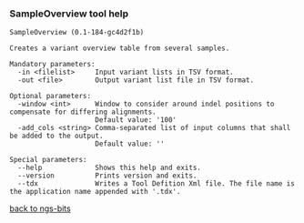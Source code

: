 ### SampleOverview tool help
	SampleOverview (0.1-184-gc4d2f1b)
	
	Creates a variant overview table from several samples.
	
	Mandatory parameters:
	  -in <filelist>     Input variant lists in TSV format.
	  -out <file>        Output variant list file in TSV format.
	
	Optional parameters:
	  -window <int>      Window to consider around indel positions to compensate for differing alignments.
	                     Default value: '100'
	  -add_cols <string> Comma-separated list of input columns that shall be added to the output.
	                     Default value: ''
	
	Special parameters:
	  --help             Shows this help and exits.
	  --version          Prints version and exits.
	  --tdx              Writes a Tool Defition Xml file. The file name is the application name appended with '.tdx'.
	
[back to ngs-bits](https://github.com/marc-sturm/ngs-bits)